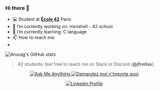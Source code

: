 ### Hi there 👋

- 💻 Student at [**École 42**](https://www.42.fr) Paris
- 🔭 I’m currently working on: minishell - 42 school
- 🌱 I’m currently learning: C language
- 📫 How to reach me: 
- 
![Anurag's GitHub stats](https://github-readme-stats.vercel.app/api?username=joycemacksuele&show_icons=true&theme=dark)

> 42 students: feel free to reach me on Slack or Discord (**@jfreitas**).

<p align="center">
	<a href="mailto:jfreitas@student.42.fr">
		<img alt="Ask Me Anything" src="https://img.shields.io/badge/-Ask_me_anything-white?style=flat&logo=Gmail&logoColor=black&link=mailto:jfreitas@student.42.fr" />
	</a>
	<a href="mailto:jfreitas@student.42.fr">
		<img alt="Demandez moi n'importe quoi" src="https://img.shields.io/badge/-Demandez_moi_n'%20importe_quoi-lightgray?style=flat&logo=Gmail&logoColor=black&link=mailto:jfreitas@student.42.fr" />
	</a>
	
</p>

<p align="center">
	<a href="https://www.linkedin.com/in/joycemacksuele/">
		<img alt="Linkedin Profile" src="https://img.shields.io/badge/-Linkedin_Profile-0072b1?style=flat&logo=Linkedin&logoColor=white&link=https://www.linkedin.com/in/joycemacksuele/" />
	</a>
</p>
